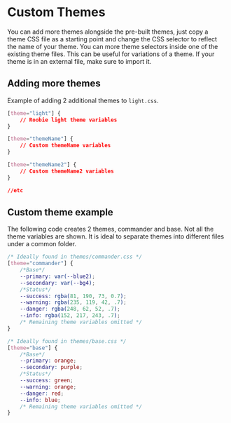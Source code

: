 # Custom Themes
You can add more themes alongside the pre-built themes, just copy a theme CSS file as a starting point and change the CSS selector to reflect the name of your theme. You can more theme selectors inside one of the existing theme files. This can be useful for variations of a theme.  If your theme is in an external file, make sure to import it.

## Adding more themes
Example of adding 2 additional themes to `light.css`.
```css
[theme="light"] {
    // Roobie light theme variables
}

[theme="themeName"] {
    // Custom themeName variables
}

[theme="themeName2"] {
    // Custom themeName2 variables
}

//etc
```

## Custom theme example
The following code creates 2 themes, commander and base. Not all the theme variables are shown. It is ideal to separate themes into different files under a common folder.
```css
/* Ideally found in themes/commander.css */
[theme="commander"] {
    /*Base*/
    --primary: var(--blue2);
    --secondary: var(--bg4);
    /*Status*/
    --success: rgba(81, 190, 73, 0.7);
    --warning: rgba(235, 119, 42, .7);
    --danger: rgba(248, 62, 52, .7);
    --info: rgba(152, 217, 243, .7);
    /* Remaining theme variables omitted */
}

/* Ideally found in themes/base.css */
[theme="base"] {
    /*Base*/
    --primary: orange;
    --secondary: purple;
    /*Status*/
    --success: green;
    --warning: orange;
    --danger: red;
    --info: blue;
    /* Remaining theme variables omitted */
}
```